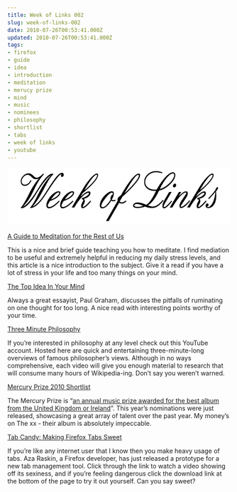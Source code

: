```yaml
---
title: Week of Links 002
slug: week-of-links-002
date: 2010-07-26T00:53:41.000Z
updated: 2010-07-26T00:53:41.000Z
tags:
- firefox
- guide
- idea
- introduction
- meditation
- merucy prize
- mind
- music
- nominees
- philosophy
- shortlist
- tabs
- week of links
- youtube
---
```


<img class="aligncenter size-full wp-image-593" title="Week of Links" src="/images/posts/2010/07/weekOfLinks.png" alt="" width="640" height="130" />
<!--more-->
<p><a href="http://lifehacker.com/5591576/a-guide-to-meditation-for-the-rest-of-us">A Guide to Meditation for the Rest of Us</a></p>
<p>This is a nice and brief guide teaching you how to meditate.  I find mediation to be useful and extremely helpful in reducing my daily stress levels, and this article is a nice introduction to the subject.  Give it a read if you have a lot of stress in your life and too many things on your mind.</p>

<p><a href="http://www.paulgraham.com/top.html">The Top Idea In Your Mind</a></p>
<p>Always a great essayist, Paul Graham, discusses the pitfalls of ruminating on one thought for too long.  A nice read with interesting points worthy of your time.</p>

<p><a href="http://www.youtube.com/user/CollegeBinary">Three Minute Philosophy</a></p>
<p>If you’re interested in philosophy at any level check out this YouTube account.  Hosted here are quick and entertaining three-minute-long overviews of famous philosopher’s views.  Although in no ways comprehensive, each video will give you enough material to research that will consume many hours of Wikipedia-ing.  Don’t say you weren’t warned.</p>

<p><a href="http://stereogum.com/443931/mercury-prize-2010-shortlist/news/">Mercury Prize 2010 Shortlist</a></p>
<p>The Mercury Prize is “<a href="http://en.wikipedia.org/wiki/Mercury_Prize">an annual music prize awarded for the best album from the United Kingdom or Ireland</a>”.  This year’s nominations were just released, showcasing a great array of talent over the past year.  My money’s on The xx - their album is absolutely impeccable.  </p>

<p><a href="http://www.azarask.in/blog/post/tabcandy/">Tab Candy: Making Firefox Tabs Sweet</a></p>
<p>If you’re like any internet user that I know then you make heavy usage of tabs.  Aza Raskin, a Firefox developer, has just released a prototype for a new tab management tool.  Click through the link to watch a video showing off its sexiness, and if you’re feeling dangerous click the download link at the bottom of the page to try it out yourself.  Can you say sweet?</p>

